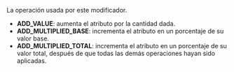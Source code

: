 La operación usada por este modificador.

- **ADD_VALUE**: aumenta el atributo por la cantidad dada.
- **ADD_MULTIPLIED_BASE**: incrementa el atributo en un porcentaje de su valor base.
- **ADD_MULTIPLIED_TOTAL**: incrementa el atributo en un porcentaje de su valor total, después de que todas las demás operaciones hayan sido aplicadas.
